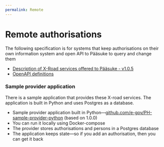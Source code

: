 ```yaml
---
permalink: Remote
---
```


# Remote authorisations

The following specification is for systems that keep authorisations on their own information system and open API to Pääsuke to query and change them

* [Description of X-Road services offered to Pääsuke - v1.0.5](https://e-gov.github.io/PH-Doku/files/xroad-services-offered-to-paasuke-v1.0.5.pdf)
* [OpenAPI definitions](https://app.swaggerhub.com/apis/TUGI/x-road-services-consumed-by-paasuke/)

### Sample provider application

There is a sample application that provides these X-road services. The application is built in Python and uses Postgres as a database.

* Sample provider application built in Python—[github.com/e-gov/PH-sample-provider-python](https://github.com/e-gov/PH-sample-provider-python) (based on 1.0.0)
* You can run it locally using Docker-compose
* The provider stores authorisations and persons in a Postgres database
* The application keeps state—so if you add an authorisation, then you can get it back

